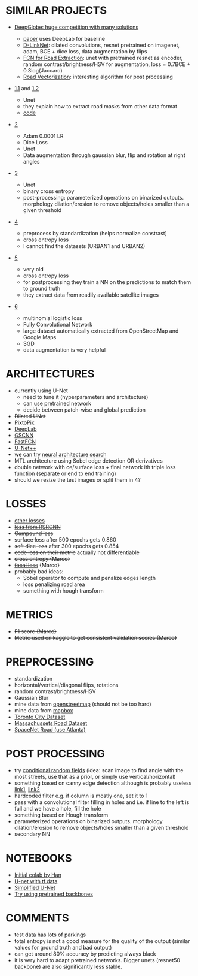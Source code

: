 # SIMILAR PROJECTS
- [DeepGlobe: huge competition with many solutions](http://deepglobe.org/leaderboard.html)
    - [paper](https://www.researchgate.net/publication/325215555_DeepGlobe_2018_A_Challenge_to_Parse_the_Earth_through_Satellite_Images) uses DeepLab for baseline
    - [D-LinkNet](http://openaccess.thecvf.com/content_cvpr_2018_workshops/papers/w4/Zhou_D-LinkNet_LinkNet_With_CVPR_2018_paper.pdf): dilated convolutions, resnet pretrained on imagenet, adam, BCE + dice loss, data augmentation by flips  
    - [FCN for Road Extraction](http://openaccess.thecvf.com/content_cvpr_2018_workshops/papers/w4/Buslaev_Fully_Convolutional_Network_CVPR_2018_paper.pdf): unet with pretrained resnet as encoder, random contrast/brightness/HSV for augmentation, loss = 0.7BCE + 0.3log(Jaccard)
    - [Road Vectorization](http://openaccess.thecvf.com/content_cvpr_2018_workshops/papers/w4/Filin_Road_Detection_With_CVPR_2018_paper.pdf): interesting algorithm for post processing

- [1.1](https://medium.com/the-downlinq/broad-area-satellite-imagery-semantic-segmentation-basiss-4a7ea2c8466f) and [1.2](https://medium.com/the-downlinq/creating-training-datasets-for-the-spacenet-road-detection-and-routing-challenge-6f970d413e2f)
    - Unet
    - they explain how to extract road masks from other data format
    - [code](https://github.com/CosmiQ/basiss)

- [2](https://blog.insightdatascience.com/deep-learning-for-disaster-recovery-45c8cd174d7a)
    - Adam 0.0001 LR
    - Dice Loss
    - Unet
    - Data augmentation through gaussian blur, flip and rotation at right angles

- [3](https://deepsense.ai/deep-learning-for-satellite-imagery-via-image-segmentation/)
    - Unet
    - binary cross entropy
    - post-processing: parameterized operations on binarized outputs. morphology dilation/erosion to remove objects/holes smaller than a given threshold

- [4](https://www.cs.toronto.edu/~vmnih/docs/noisy_maps.pdf)
    - preprocess by standardization (helps normalize constrast)
    - cross entropy loss
    - I cannot find the datasets (URBAN1 and URBAN2)

- [5](https://www.cs.toronto.edu/~hinton/absps/road_detection.pdf)
    - very old
    - cross entropy loss
    - for postprocessing they train a NN on the predictions to match them to ground truth
    - they extract data from readily available satellite images
    
- [6](https://ethz.ch/content/dam/ethz/special-interest/baug/igp/photogrammetry-remote-sensing-dam/documents/pdf/Papers/Learning%20Aerial%20Image.pdf)
    - multinomial logistic loss
    - Fully Convolutional Network
    - large dataset automatically extracted from OpenStreetMap and Google Maps
    - SGD
    - data augmentation is very helpful


# ARCHITECTURES
- currently using U-Net
    - need to tune it (hyperparameters and architecture)
    - can use pretrained network
    - decide between patch-wise and global prediction
- ~~Dilated UNet~~
- [PixtoPix](https://phillipi.github.io/pix2pix/)
- [DeepLab](https://github.com/bonlime/keras-deeplab-v3-plus)
- [GSCNN](https://github.com/ben-davidson-6/Gated-SCNN/blob/master/gscnn/model/model_definition.py)
- [FastFCN](https://github.com/wuhuikai/FastFCN)
- [U-Net++](https://github.com/MrGiovanni/UNetPlusPlus)
- we can try [neural architecture search](https://arxiv.org/pdf/2003.11883v1.pdf)
- MTL architecture using Sobel edge detection OR derivatives
- double network with ce/surface loss + final network ith triple loss function (separate or end to end training)
- should we resize the test images or split them in 4?


# LOSSES

- [~~other losses~~](https://medium.com/@junma11/loss-functions-for-medical-image-segmentation-a-taxonomy-cefa5292eec0)
- [~~loss from RSRCNN~~](https://ieeexplore.ieee.org/stamp/stamp.jsp?tp=&arnumber=7876793)
- ~~Compound loss~~
- ~~surface loss~~ after 500 epochs gets 0.860
- ~~soft dice loss~~ after 300 epochs gets 0.854
- ~~code loss on their metric~~ actually not differentiable
- ~~cross entropy {Marco}~~
- [~~focal loss~~](https://towardsdatascience.com/neural-networks-intuitions-3-focal-loss-for-dense-object-detection-paper-explanation-61bc0205114e) {Marco}
- probably bad ideas:
    - Sobel operator to compute and penalize edges length
    - loss penalizing road area
    - something with hough transform


# METRICS
- ~~F1 score {Marco}~~
- ~~Metric used on kaggle to get consistent validation scores {Marco}~~


# PREPROCESSING
- standardization
- horizontal/vertical/diagonal flips, rotations
- random contrast/brightness/HSV
- Gaussian Blur
- mine data from [openstreetmap](https://help.openstreetmap.org/questions/44378/obtaining-unlabeled-road-data-layer) (should not be too hard)
- mine data from [mapbox](https://docs.mapbox.com/vector-tiles/reference/mapbox-streets-v8/)
- [Toronto City Dataset](http://www.cs.toronto.edu/~wenjie/papers/iccv17/wang_etal_iccv17.pdf)
- [Massachussets Road Dataset](https://www.cs.toronto.edu/~vmnih/data/)
- [SpaceNet Road (use Atlanta)](https://spacenetchallenge.github.io/datasets/spacenetRoads-summary.html)


# POST PROCESSING
- try [conditional random fields](https://github.com/lucasb-eyer/pydensecrf/blob/master/examples/Non%20RGB%20Example.ipynb)
 (idea: scan image to find angle with the most streets, use that as a prior, or simply use vertical/horizontal)
- something based on canny edge detection although is probably useless
[link1](https://towardsdatascience.com/canny-edge-detection-step-by-step-in-python-computer-vision-b49c3a2d8123), 
[link2](http://www.sci.utah.edu/~cscheid/spr05/imageprocessing/project4/)
- hardcoded filter e.g. if column is mostly one, set it to 1
- pass with a convolutional filter filling in holes and i.e. if line to the left is full and we have a hole, fill the hole
- something based on Hough transform
- parameterized operations on binarized outputs. morphology dilation/erosion to remove objects/holes smaller than a given threshold
- secondary NN


# NOTEBOOKS
- [Initial colab by Han](https://colab.research.google.com/drive/14Cs7Bs1DXQCTGUOj-cViJiKC47O_E2cA)
- [U-net with tf.data](https://drive.google.com/open?id=1EgznF_kmUdJmsT0qDfY2tKxLHOZrsMdi)
- [Simplified U-Net](https://drive.google.com/open?id=11Tx38SgUgQSCccHkl6tC7K13YFN7fd1b)
- [Try using pretrained backbones](https://colab.research.google.com/drive/1IruU8ALJoiqHP1FqDNqtt2EpxD8Vwgpe?usp=sharing)


# COMMENTS
- test data has lots of parkings
- total entropy is not a good measure for the quality of the output (similar values for ground truth and bad output)
- can get around 80% accuracy by predicting always black
- it is very hard to adapt pretrained networks. Bigger unets (resnet50 backbone) are also significantly less stable.